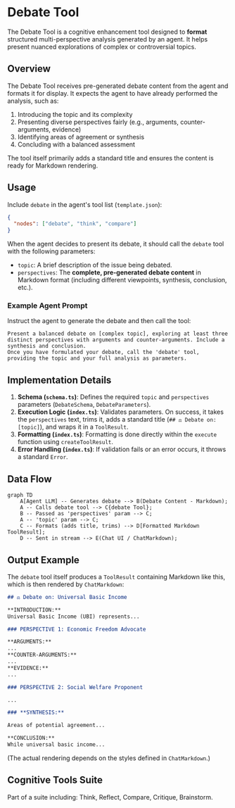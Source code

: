 # Debate Tool

The Debate Tool is a cognitive enhancement tool designed to **format** structured multi-perspective analysis generated by an agent. It helps present nuanced explorations of complex or controversial topics.

## Overview

The Debate Tool receives pre-generated debate content from the agent and formats it for display. It expects the agent to have already performed the analysis, such as:

1. Introducing the topic and its complexity
2. Presenting diverse perspectives fairly (e.g., arguments, counter-arguments, evidence)
3. Identifying areas of agreement or synthesis
4. Concluding with a balanced assessment

The tool itself primarily adds a standard title and ensures the content is ready for Markdown rendering.

## Usage

Include `debate` in the agent's tool list (`template.json`):

```json
{
  "nodes": ["debate", "think", "compare"]
}
```

When the agent decides to present its debate, it should call the `debate` tool with the following parameters:

- `topic`: A brief description of the issue being debated.
- `perspectives`: The **complete, pre-generated debate content** in Markdown format (including different viewpoints, synthesis, conclusion, etc.).

### Example Agent Prompt

Instruct the agent to generate the debate and then call the tool:

```
Present a balanced debate on [complex topic], exploring at least three distinct perspectives with arguments and counter-arguments. Include a synthesis and conclusion.
Once you have formulated your debate, call the 'debate' tool, providing the topic and your full analysis as parameters.
```

## Implementation Details

1.  **Schema (`schema.ts`)**: Defines the required `topic` and `perspectives` parameters (`DebateSchema`, `DebateParameters`).
2.  **Execution Logic (`index.ts`)**: Validates parameters. On success, it takes the `perspectives` text, trims it, adds a standard title (`## ⚖️ Debate on: [topic]`), and wraps it in a `ToolResult`.
3.  **Formatting (`index.ts`)**: Formatting is done directly within the `execute` function using `createToolResult`.
4.  **Error Handling (`index.ts`)**: If validation fails or an error occurs, it throws a standard `Error`.

## Data Flow

```mermaid
graph TD
    A[Agent LLM] -- Generates debate --> B(Debate Content - Markdown);
    A -- Calls debate tool --> C{debate Tool};
    B -- Passed as 'perspectives' param --> C;
    A -- 'topic' param --> C;
    C -- Formats (adds title, trims) --> D[Formatted Markdown ToolResult];
    D -- Sent in stream --> E(Chat UI / ChatMarkdown);
```

## Output Example

The `debate` tool itself produces a `ToolResult` containing Markdown like this, which is then rendered by `ChatMarkdown`:

```markdown
## ⚖️ Debate on: Universal Basic Income

**INTRODUCTION:**
Universal Basic Income (UBI) represents...

### PERSPECTIVE 1: Economic Freedom Advocate

**ARGUMENTS:**
...
**COUNTER-ARGUMENTS:**
...
**EVIDENCE:**
...

### PERSPECTIVE 2: Social Welfare Proponent

...

### **SYNTHESIS:**

Areas of potential agreement...

**CONCLUSION:**
While universal basic income...
```

(The actual rendering depends on the styles defined in `ChatMarkdown`.)

## Cognitive Tools Suite

Part of a suite including: Think, Reflect, Compare, Critique, Brainstorm.
